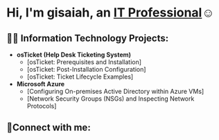 <h1>Hi, I'm gisaiah, an <a href="https://www.linkedin.com/in/gisaiah-willard-a0a65b139?lipi=urn%3Ali%3Apage%3Ad_flagship3_profile_view_base_contact_details%3B1CCGCHX3R6G7zcUfR4RQbw%3D%3D">IT Professional</a>☺</h1>

<h2>👨‍💻 Information Technology Projects:</h2>

- <b>osTicket (Help Desk Ticketing System)</b>
  - [osTicket: Prerequisites and Installation]
  - [osTicket: Post-Installation Configuration]
  - [osTicket: Ticket Lifecycle Examples]
- <b>Microsoft Azure</b>
  - [Configuring On-premises Active Directory within Azure VMs]
  - [Network Security Groups (NSGs) and Inspecting Network Protocols]

<h2>🤳Connect with me:</h2>


